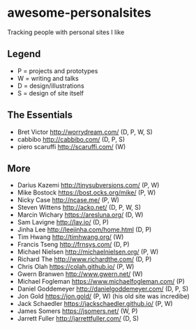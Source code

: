 # awesome-personalsites
Tracking people with personal sites I like

## Legend
- P = projects and prototypes
- W = writing and talks
- D = design/illustrations
- S = design of site itself

## The Essentials
* Bret Victor http://worrydream.com/ (D, P, W, S)
* cabbibo http://cabbibo.com/ (D, P, S)
* piero scaruffi http://scaruffi.com/ (W)

## More
* Darius Kazemi http://tinysubversions.com/ (P, W)
* Mike Bostock https://bost.ocks.org/mike/ (P, W)
* Nicky Case http://ncase.me/ (P, W)
* Steven Wittens http://acko.net/ (D, P, W, S)
* Marcin Wichary https://aresluna.org/ (D, W)
* Sam Lavigne http://lav.io/ (D, P)
* Jinha Lee http://leejinha.com/home.html (D, P)
* Tim Hwang http://timhwang.org/ (W)
* Francis Tseng http://frnsys.com/ (D, P)
* Michael Nielsen http://michaelnielsen.org/ (P, W)
* Richard The http://www.richardthe.com/ (D, P)
* Chris Olah https://colah.github.io/ (P, W)
* Gwern Branwen http://www.gwern.net/ (W)
* Michael Fogleman https://www.michaelfogleman.com/ (P)
* Daniel Goddemeyer http://danielgoddemeyer.com/ (D, P, S)
* Jon Gold https://jon.gold/ (P, W) (his old site was incredibe)
* Jack Schaedler https://jackschaedler.github.io/ (P, W)
* James Somers https://jsomers.net/ (W, P)
* Jarrett Fuller http://jarrettfuller.com/ (D, S)
